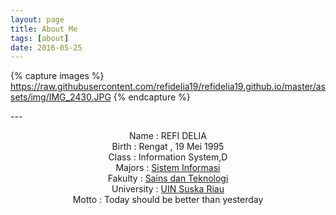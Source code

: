 ```yaml
---
layout: page
title: About Me
tags: [about]
date: 2016-05-25
---
```

{% capture images %}
https://raw.githubusercontent.com/refidelia19/refidelia19.github.io/master/assets/img/IMG_2430.JPG
{% endcapture %}

---<center>
Name          : REFI DELIA <br>
Birth         : Rengat , 19 Mei 1995 <br>
Class         : Information System,D <br>
Majors        : [Sistem Informasi](http://sif.uin-suska.ac.id) <br>
Fakulty       : [Sains dan Teknologi](http://fst.uin-suska.ac.id/)<br>
University    : [UIN Suska Riau](http://uin-suska.ac.id/)<br>
Motto         : Today should be better than yesterday



